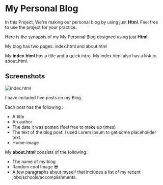 
# My Personal Blog 

In this Project, We're making our personal blog by using just __Html__. 
Feel free to use the project for your practice. 

Here is the synopsis of my My Personal Blog designed using just __Html__

My blog has two pages: index.html and about.html

My __index.html__ has a title and a quick intro.
My index.html also has a link to about.html.

## Screenshots
![index.html](/pics/blog_1.png?raw=true "Optional Title")

I have included five posts on my Blog.

Each post has the following :
- A title
- An author
- The date it was posted (feel free to make up times)
- The text of the blog post. I used Lorem Ipsum to get some placeholider text.
- Home-image

My __about.html__ consists of the following:
- The name of my blog
- Random cool Image 😎
- A few paragraphs about myself that includes a list of my recent jobs/schools/accomplishments.





